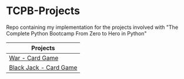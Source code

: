 # TCPB-Projects

Repo containing my implementation for the projects involved with "The Complete Python Bootcamp From Zero to Hero in Python"

|Projects|
|---|
|[War - Card Game](./war/)|
|[Black Jack - Card Game](./blackjack/)|
